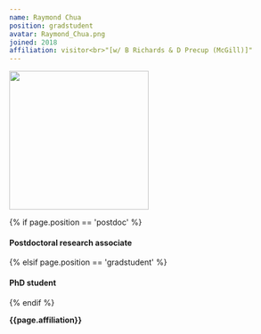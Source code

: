 ```yaml
---
name: Raymond Chua
position: gradstudent
avatar: Raymond_Chua.png
joined: 2018
affiliation: visitor<br>"[w/ B Richards & D Precup (McGill)]"
---
```


<img width="250" src="{{site.baseurl}}/images/people/{{page.avatar}}" data-action="zoom">

 {% if page.position == 'postdoc' %}
<h4>Postdoctoral research associate</h4>
 {% elsif page.position == 'gradstudent' %}
<h4>PhD student</h4>
 {% endif %}

<b>{{page.affiliation}}</b>